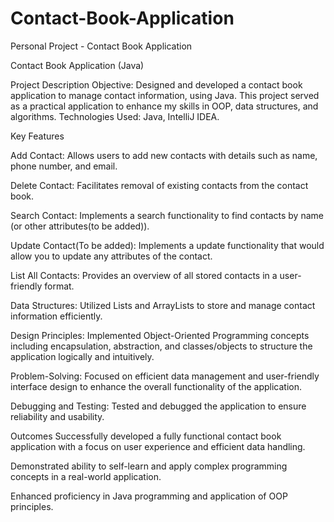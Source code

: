 # Contact-Book-Application
Personal Project - Contact Book Application

Contact Book Application (Java)

Project Description
Objective: Designed and developed a contact book application to manage contact information, using Java. This project served as a practical application to enhance my skills in OOP, data structures, and algorithms.
Technologies Used: Java, IntelliJ IDEA.

Key Features

Add Contact: Allows users to add new contacts with details such as name, phone number, and email.

Delete Contact: Facilitates removal of existing contacts from the contact book.

Search Contact: Implements a search functionality to find contacts by name (or other attributes(to be added)).

Update Contact(To be added): Implements a update functionality that would allow you to update any attributes of the contact.

List All Contacts: Provides an overview of all stored contacts in a user-friendly format.

Data Structures: Utilized Lists and ArrayLists to store and manage contact information efficiently.

Design Principles: Implemented Object-Oriented Programming concepts including encapsulation, abstraction, and classes/objects to structure the application logically and intuitively.

Problem-Solving: Focused on efficient data management and user-friendly interface design to enhance the overall functionality of the application.

Debugging and Testing: Tested and debugged the application to ensure reliability and usability.


Outcomes
Successfully developed a fully functional contact book application with a focus on user experience and efficient data handling.

Demonstrated ability to self-learn and apply complex programming concepts in a real-world application.

Enhanced proficiency in Java programming and application of OOP principles.
